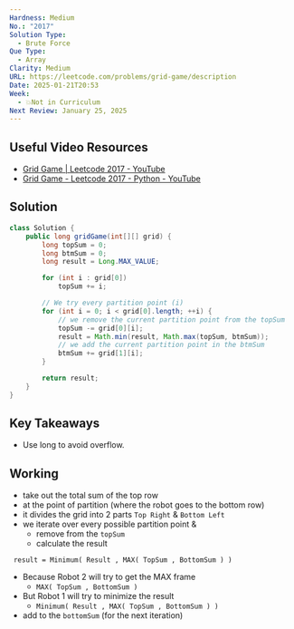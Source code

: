 ```yaml
---
Hardness: Medium
No.: "2017"
Solution Type:
  - Brute Force
Que Type:
  - Array
Clarity: Medium
URL: https://leetcode.com/problems/grid-game/description
Date: 2025-01-21T20:53
Week:
  - 💥Not in Curriculum
Next Review: January 25, 2025
---
```


## Useful Video Resources

- [Grid Game \| Leetcode 2017 - YouTube](https://youtu.be/qA7yyNI2xKM)
- [Grid Game - Leetcode 2017 - Python - YouTube](https://youtu.be/B90kG-ZlptE)

## Solution

```Java
class Solution {
    public long gridGame(int[][] grid) {
        long topSum = 0;
        long btmSum = 0;
        long result = Long.MAX_VALUE;

        for (int i : grid[0])
            topSum += i;

        // We try every partition point (i)
        for (int i = 0; i < grid[0].length; ++i) {
            // we remove the current partition point from the topSum
            topSum -= grid[0][i];
            result = Math.min(result, Math.max(topSum, btmSum));
            // we add the current partition point in the btmSum
            btmSum += grid[1][i];
        }

        return result;
    }
}
```

## Key Takeaways

- Use long to avoid overflow.

## Working

- take out the total sum of the top row
- at the point of partition (where the robot goes to the bottom row)
- it divides the grid into 2 parts `Top Right` & `Bottom Left`
- we iterate over every possible partition point &
    - remove from the `topSum`
    - calculate the result 
        
``` result = Minimum( Result , MAX( TopSum , BottomSum ) )```

- Because Robot 2 will try to get the MAX frame
	- `MAX( TopSum , BottomSum )`
- But Robot 1 will try to minimize the result
	- `Minimum( Result , MAX( TopSum , BottomSum ) )`
- add to the `bottomSum` (for the next iteration)